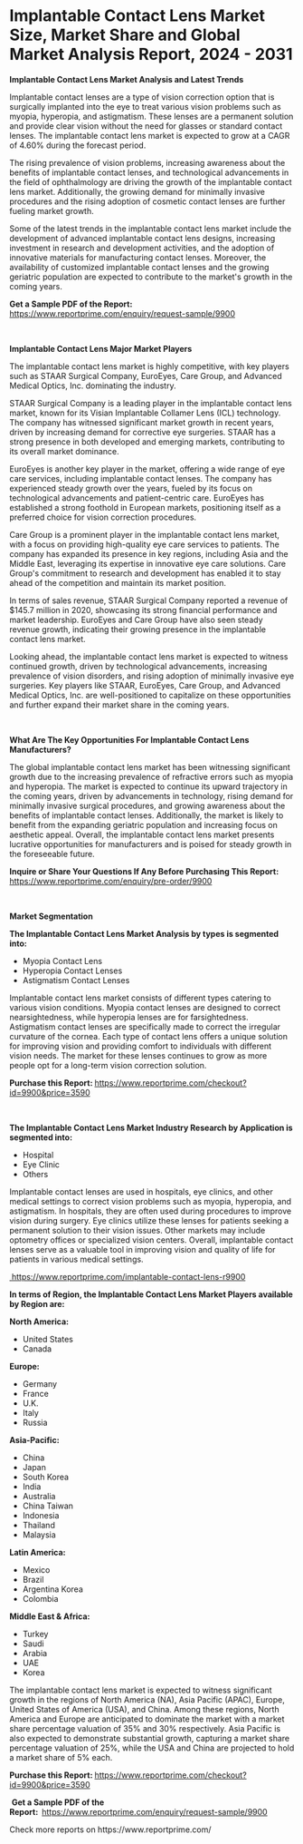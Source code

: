 <p><h1>Implantable Contact Lens Market Size, Market Share and Global Market Analysis Report, 2024 - 2031</h1></p><p><strong>Implantable Contact Lens Market Analysis and Latest Trends</strong></p>
<p><p>Implantable contact lenses are a type of vision correction option that is surgically implanted into the eye to treat various vision problems such as myopia, hyperopia, and astigmatism. These lenses are a permanent solution and provide clear vision without the need for glasses or standard contact lenses. The implantable contact lens market is expected to grow at a CAGR of 4.60% during the forecast period.</p><p>The rising prevalence of vision problems, increasing awareness about the benefits of implantable contact lenses, and technological advancements in the field of ophthalmology are driving the growth of the implantable contact lens market. Additionally, the growing demand for minimally invasive procedures and the rising adoption of cosmetic contact lenses are further fueling market growth.</p><p>Some of the latest trends in the implantable contact lens market include the development of advanced implantable contact lens designs, increasing investment in research and development activities, and the adoption of innovative materials for manufacturing contact lenses. Moreover, the availability of customized implantable contact lenses and the growing geriatric population are expected to contribute to the market's growth in the coming years.</p></p>
<p><strong>Get a Sample PDF of the Report:&nbsp;</strong> <a href="https://www.reportprime.com/enquiry/request-sample/9900">https://www.reportprime.com/enquiry/request-sample/9900</a></p>
<p>&nbsp;</p>
<p><strong>Implantable Contact Lens Major Market Players</strong></p>
<p><p>The implantable contact lens market is highly competitive, with key players such as STAAR Surgical Company, EuroEyes, Care Group, and Advanced Medical Optics, Inc. dominating the industry. </p><p>STAAR Surgical Company is a leading player in the implantable contact lens market, known for its Visian Implantable Collamer Lens (ICL) technology. The company has witnessed significant market growth in recent years, driven by increasing demand for corrective eye surgeries. STAAR has a strong presence in both developed and emerging markets, contributing to its overall market dominance. </p><p>EuroEyes is another key player in the market, offering a wide range of eye care services, including implantable contact lenses. The company has experienced steady growth over the years, fueled by its focus on technological advancements and patient-centric care. EuroEyes has established a strong foothold in European markets, positioning itself as a preferred choice for vision correction procedures. </p><p>Care Group is a prominent player in the implantable contact lens market, with a focus on providing high-quality eye care services to patients. The company has expanded its presence in key regions, including Asia and the Middle East, leveraging its expertise in innovative eye care solutions. Care Group's commitment to research and development has enabled it to stay ahead of the competition and maintain its market position. </p><p>In terms of sales revenue, STAAR Surgical Company reported a revenue of $145.7 million in 2020, showcasing its strong financial performance and market leadership. EuroEyes and Care Group have also seen steady revenue growth, indicating their growing presence in the implantable contact lens market. </p><p>Looking ahead, the implantable contact lens market is expected to witness continued growth, driven by technological advancements, increasing prevalence of vision disorders, and rising adoption of minimally invasive eye surgeries. Key players like STAAR, EuroEyes, Care Group, and Advanced Medical Optics, Inc. are well-positioned to capitalize on these opportunities and further expand their market share in the coming years.</p></p>
<p>&nbsp;</p>
<p><strong>What Are The Key Opportunities For Implantable Contact Lens Manufacturers?</strong></p>
<p><p>The global implantable contact lens market has been witnessing significant growth due to the increasing prevalence of refractive errors such as myopia and hyperopia. The market is expected to continue its upward trajectory in the coming years, driven by advancements in technology, rising demand for minimally invasive surgical procedures, and growing awareness about the benefits of implantable contact lenses. Additionally, the market is likely to benefit from the expanding geriatric population and increasing focus on aesthetic appeal. Overall, the implantable contact lens market presents lucrative opportunities for manufacturers and is poised for steady growth in the foreseeable future.</p></p>
<p><strong>Inquire or Share Your Questions If Any Before Purchasing This Report:</strong> <a href="https://www.reportprime.com/enquiry/pre-order/9900">https://www.reportprime.com/enquiry/pre-order/9900</a></p>
<p>&nbsp;</p>
<p><strong>Market Segmentation</strong></p>
<p><strong>The Implantable Contact Lens Market Analysis by types is segmented into:</strong></p>
<p><ul><li>Myopia Contact Lens</li><li>Hyperopia Contact Lenses</li><li>Astigmatism Contact Lenses</li></ul></p>
<p><p>Implantable contact lens market consists of different types catering to various vision conditions. Myopia contact lenses are designed to correct nearsightedness, while hyperopia lenses are for farsightedness. Astigmatism contact lenses are specifically made to correct the irregular curvature of the cornea. Each type of contact lens offers a unique solution for improving vision and providing comfort to individuals with different vision needs. The market for these lenses continues to grow as more people opt for a long-term vision correction solution.</p></p>
<p><strong>Purchase this Report:&nbsp;</strong><a href="https://www.reportprime.com/checkout?id=9900&price=3590">https://www.reportprime.com/checkout?id=9900&price=3590</a></p>
<p>&nbsp;</p>
<p><strong>The Implantable Contact Lens Market Industry Research by Application is segmented into:</strong></p>
<p><ul><li>Hospital</li><li>Eye Clinic</li><li>Others</li></ul></p>
<p><p>Implantable contact lenses are used in hospitals, eye clinics, and other medical settings to correct vision problems such as myopia, hyperopia, and astigmatism. In hospitals, they are often used during procedures to improve vision during surgery. Eye clinics utilize these lenses for patients seeking a permanent solution to their vision issues. Other markets may include optometry offices or specialized vision centers. Overall, implantable contact lenses serve as a valuable tool in improving vision and quality of life for patients in various medical settings.</p></p>
<p><a href="https://www.reportprime.com/implantable-contact-lens-r9900">&nbsp;https://www.reportprime.com/implantable-contact-lens-r9900</a></p>
<p><strong>In terms of Region, the Implantable Contact Lens Market Players available by Region are:</strong></p>
<p>
    <p> <strong> North America: </strong>
        <ul>
            <li>United States</li>
            <li>Canada</li>
        </ul>
        </p> 
    <p> <strong> Europe: </strong>
        <ul>
            <li>Germany</li>
            <li>France</li>
            <li>U.K.</li>
            <li>Italy</li>
            <li>Russia</li>
        </ul>
        </p> 
    <p> <strong> Asia-Pacific: </strong>
        <ul>
            <li>China</li>
            <li>Japan</li>
            <li>South Korea</li>
            <li>India</li>
            <li>Australia</li>
            <li>China Taiwan</li>
            <li>Indonesia</li>
            <li>Thailand</li>
            <li>Malaysia</li>
        </ul>
        </p> 
    <p> <strong> Latin America: </strong>
        <ul>
            <li>Mexico</li>
            <li>Brazil</li>
            <li>Argentina Korea</li>
            <li>Colombia</li>
        </ul>
        </p> 
    <p> <strong> Middle East & Africa: </strong>
        <ul>
            <li>Turkey</li>
            <li>Saudi</li>
            <li>Arabia</li>
            <li>UAE</li>
            <li>Korea</li>
        </ul>
    </p>
    </p>
<p><p>The implantable contact lens market is expected to witness significant growth in the regions of North America (NA), Asia Pacific (APAC), Europe, United States of America (USA), and China. Among these regions, North America and Europe are anticipated to dominate the market with a market share percentage valuation of 35% and 30% respectively. Asia Pacific is also expected to demonstrate substantial growth, capturing a market share percentage valuation of 25%, while the USA and China are projected to hold a market share of 5% each.</p></p>
<p><strong>Purchase this Report: </strong><a href="https://www.reportprime.com/checkout?id=9900&price=3590">https://www.reportprime.com/checkout?id=9900&price=3590</a></p>
<p>&nbsp;<strong>Get a Sample PDF of the Report:&nbsp;&nbsp;</strong><a href="https://www.reportprime.com/enquiry/request-sample/9900">https://www.reportprime.com/enquiry/request-sample/9900</a></p>
<p><strong></strong></p>
<p>Check more reports on https://www.reportprime.com/</p>